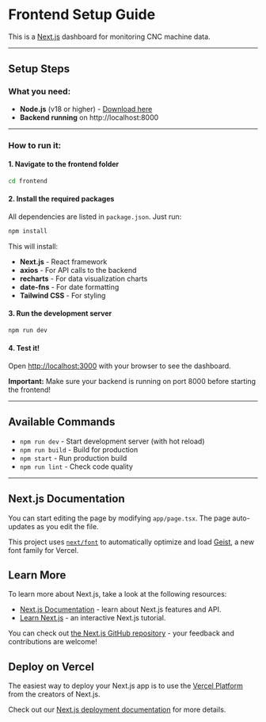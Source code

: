 # Frontend Setup Guide

This is a [Next.js](https://nextjs.org) dashboard for monitoring CNC machine data.

---

## Setup Steps

### What you need:
- **Node.js** (v18 or higher) - [Download here](https://nodejs.org/)
- **Backend running** on http://localhost:8000

---

### How to run it:

#### 1. Navigate to the frontend folder
```bash
cd frontend
```

#### 2. Install the required packages
All dependencies are listed in `package.json`. Just run:
```bash
npm install
```

This will install:
- **Next.js** - React framework
- **axios** - For API calls to the backend
- **recharts** - For data visualization charts
- **date-fns** - For date formatting
- **Tailwind CSS** - For styling

#### 3. Run the development server
```bash
npm run dev
```

#### 4. Test it!
Open [http://localhost:3000](http://localhost:3000) with your browser to see the dashboard.

**Important:** Make sure your backend is running on port 8000 before starting the frontend!

---

## Available Commands

- `npm run dev` - Start development server (with hot reload)
- `npm run build` - Build for production
- `npm start` - Run production build
- `npm run lint` - Check code quality

---

## Next.js Documentation

You can start editing the page by modifying `app/page.tsx`. The page auto-updates as you edit the file.

This project uses [`next/font`](https://nextjs.org/docs/app/building-your-application/optimizing/fonts) to automatically optimize and load [Geist](https://vercel.com/font), a new font family for Vercel.

## Learn More

To learn more about Next.js, take a look at the following resources:

- [Next.js Documentation](https://nextjs.org/docs) - learn about Next.js features and API.
- [Learn Next.js](https://nextjs.org/learn) - an interactive Next.js tutorial.

You can check out [the Next.js GitHub repository](https://github.com/vercel/next.js) - your feedback and contributions are welcome!

## Deploy on Vercel

The easiest way to deploy your Next.js app is to use the [Vercel Platform](https://vercel.com/new?utm_medium=default-template&filter=next.js&utm_source=create-next-app&utm_campaign=create-next-app-readme) from the creators of Next.js.

Check out our [Next.js deployment documentation](https://nextjs.org/docs/app/building-your-application/deploying) for more details.
